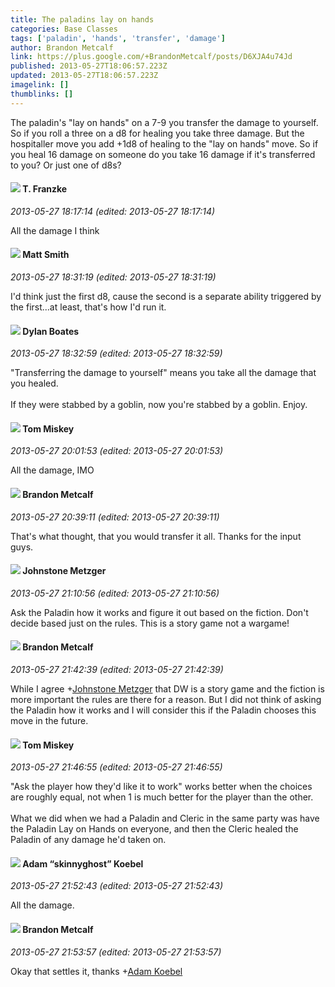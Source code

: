 ```yaml
---
title: The paladins lay on hands
categories: Base Classes
tags: ['paladin', 'hands', 'transfer', 'damage']
author: Brandon Metcalf
link: https://plus.google.com/+BrandonMetcalf/posts/D6XJA4u74Jd
published: 2013-05-27T18:06:57.223Z
updated: 2013-05-27T18:06:57.223Z
imagelink: []
thumblinks: []
---
```


The paladin&#39;s &quot;lay on hands&quot; on a 7-9 you transfer the damage to yourself. So if you roll a three on a d8 for healing you take three damage. But the hospitaller move you add +1d8 of healing to the &quot;lay on hands&quot; move. So if you heal 16 damage on someone do you take 16 damage if it&#39;s transferred to you? Or just one of d8s?
<div id='comment z12xhh2h1krrc1e2c22fvf1bnsrkhptgh04'>
  <h4><img src='{{site.baseurl}}//images/avatars/110330901807759406775_photo.jpg'> T. Franzke</h4>
      <p><cite>2013-05-27 18:17:14 (edited: 2013-05-27 18:17:14)</cite></p>
        <p>All the damage I think</p>
</div>
        

<div id='comment z12xhh2h1krrc1e2c22fvf1bnsrkhptgh04'>
  <h4><img src='{{site.baseurl}}//images/avatars/114058978089705547111_photo.jpg'> Matt Smith</h4>
      <p><cite>2013-05-27 18:31:19 (edited: 2013-05-27 18:31:19)</cite></p>
        <p>I&#39;d think just the first d8, cause the second is a separate ability triggered by the first...at least, that&#39;s how I&#39;d run it.</p>
</div>
        

<div id='comment z12xhh2h1krrc1e2c22fvf1bnsrkhptgh04'>
  <h4><img src='{{site.baseurl}}//images/avatars/104977908596381674248_photo.jpg'> Dylan Boates</h4>
      <p><cite>2013-05-27 18:32:59 (edited: 2013-05-27 18:32:59)</cite></p>
        <p>&quot;Transferring the damage to yourself&quot; means you take all the damage that you healed.<br /><br />If they were stabbed by a goblin, now you&#39;re stabbed by a goblin. Enjoy.</p>
</div>
        

<div id='comment z12xhh2h1krrc1e2c22fvf1bnsrkhptgh04'>
  <h4><img src='{{site.baseurl}}//images/avatars/110110374841646652137_photo.jpg'> Tom Miskey</h4>
      <p><cite>2013-05-27 20:01:53 (edited: 2013-05-27 20:01:53)</cite></p>
        <p>All the damage, IMO</p>
</div>
        

<div id='comment z12xhh2h1krrc1e2c22fvf1bnsrkhptgh04'>
  <h4><img src='{{site.baseurl}}//images/avatars/112479737713486877061_photo.jpg'> Brandon Metcalf</h4>
      <p><cite>2013-05-27 20:39:11 (edited: 2013-05-27 20:39:11)</cite></p>
        <p>That&#39;s what thought, that you would transfer it all. Thanks for the input guys.</p>
</div>
        

<div id='comment z12xhh2h1krrc1e2c22fvf1bnsrkhptgh04'>
  <h4><img src='{{site.baseurl}}//images/avatars/113864117304127544117_photo.jpg'> Johnstone Metzger</h4>
      <p><cite>2013-05-27 21:10:56 (edited: 2013-05-27 21:10:56)</cite></p>
        <p>Ask the Paladin how it works and figure it out based on the fiction. Don&#39;t decide based just on the rules. This is a story game not a wargame!</p>
</div>
        

<div id='comment z12xhh2h1krrc1e2c22fvf1bnsrkhptgh04'>
  <h4><img src='{{site.baseurl}}//images/avatars/112479737713486877061_photo.jpg'> Brandon Metcalf</h4>
      <p><cite>2013-05-27 21:42:39 (edited: 2013-05-27 21:42:39)</cite></p>
        <p>While I agree <span class="proflinkWrapper"><span class="proflinkPrefix">+</span><a class="proflink" href="https://plus.google.com/113864117304127544117" oid="113864117304127544117">Johnstone Metzger</a></span> that DW is a story game and the fiction is more important the rules are there for a reason. But I did not think of asking the Paladin how it works and I will consider this if the Paladin chooses this move in the future.</p>
</div>
        

<div id='comment z12xhh2h1krrc1e2c22fvf1bnsrkhptgh04'>
  <h4><img src='{{site.baseurl}}//images/avatars/110110374841646652137_photo.jpg'> Tom Miskey</h4>
      <p><cite>2013-05-27 21:46:55 (edited: 2013-05-27 21:46:55)</cite></p>
        <p>&quot;Ask the player how they&#39;d like it to work&quot; works better when the choices are roughly equal, not when 1 is much better for the player than the other.<br /><br />What we did when we had a Paladin and Cleric in the same party was have the Paladin Lay on Hands on everyone, and then the Cleric healed the Paladin of any damage he&#39;d taken on.</p>
</div>
        

<div id='comment z12xhh2h1krrc1e2c22fvf1bnsrkhptgh04'>
  <h4><img src='{{site.baseurl}}//images/avatars/112484087750169360510_photo.jpg'> Adam “skinnyghost” Koebel</h4>
      <p><cite>2013-05-27 21:52:43 (edited: 2013-05-27 21:52:43)</cite></p>
        <p>All the damage.</p>
</div>
        

<div id='comment z12xhh2h1krrc1e2c22fvf1bnsrkhptgh04'>
  <h4><img src='{{site.baseurl}}//images/avatars/112479737713486877061_photo.jpg'> Brandon Metcalf</h4>
      <p><cite>2013-05-27 21:53:57 (edited: 2013-05-27 21:53:57)</cite></p>
        <p>Okay that settles it, thanks <span class="proflinkWrapper"><span class="proflinkPrefix">+</span><a class="proflink" href="https://plus.google.com/112484087750169360510" oid="112484087750169360510">Adam Koebel</a></span> </p>
</div>
        